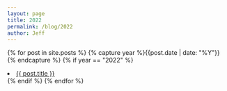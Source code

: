 ```yaml
---
layout: page
title: 2022
permalink: /blog/2022
author: Jeff
---
```

{% for post in site.posts %}
  {% capture year %}{{post.date | date: "%Y"}}{% endcapture %}
  {% if year == "2022" %}
      <li><a href="{{ post.url }}">{{ post.title }}</a></li>
  {% endif %}
{% endfor %}